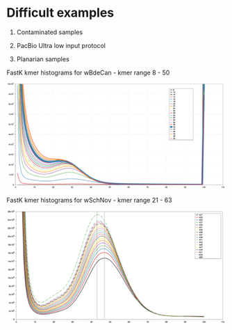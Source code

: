 # Difficult examples 

1. Contaminated samples 

2. PacBio Ultra low input protocol

3. Planarian samples

FastK kmer histograms for wBdeCan - kmer range 8 - 50

<img src="difficult/BdeCan1_kmer_sweep.png" alt="FastK wBdeCan" width="600"/>

FastK kmer histograms for wSchNov - kmer range 21 - 63

<img src="difficult/wSchNovKmerHists.png" alt="FastK wSchNov" width="600"/>
